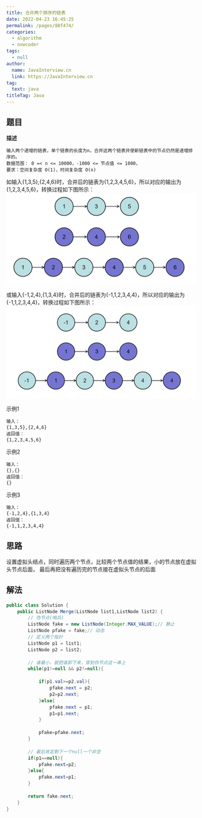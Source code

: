 ```yaml
---
title: 合并两个排序的链表
date: 2022-04-23 16:45:25
permalink: /pages/88f474/
categories: 
  - algorithm
  - nowcoder
tags: 
  - null
author: 
  name: JavaInterview.cn
  link: https://JavaInterview.cn
tag: 
  text: java
titleTag: Java
---
```


## 题目
**描述**

    输入两个递增的链表，单个链表的长度为n，合并这两个链表并使新链表中的节点仍然是递增排序的。
    数据范围： 0 =< n <= 10000，-1000 <= 节点值 <= 1000，
    要求：空间复杂度 O(1)，时间复杂度 O(n)



如输入{1,3,5},{2,4,6}时，合并后的链表为{1,2,3,4,5,6}，所以对应的输出为{1,2,3,4,5,6}，转换过程如下图所示：
![](/media/pictures/nowcoder/BM4_1.png)


或输入{-1,2,4},{1,3,4}时，合并后的链表为{-1,1,2,3,4,4}，所以对应的输出为{-1,1,2,3,4,4}，转换过程如下图所示：
![](/media/pictures/nowcoder/BM4_2.png)

示例1

    输入：
    {1,3,5},{2,4,6}
    返回值：
    {1,2,3,4,5,6}

示例2

    输入：
    {},{}
    返回值：
    {}

示例3

    输入：
    {-1,2,4},{1,3,4}
    返回值：
    {-1,1,2,3,4,4}
    

## 思路
设置虚拟头结点，同时遍历两个节点，比较两个节点值的结果，小的节点放在虚拟头节点后面，
最后再把没有遍历完的节点接在虚拟头节点的后面


## 解法
```java
public class Solution {
    public ListNode Merge(ListNode list1,ListNode list2) {
        // 伪节点(哨兵)
        ListNode fake = new ListNode(Integer.MAX_VALUE);// 静止
        ListNode pfake = fake;// 动态
        // 定义两个指针
        ListNode p1 = list1;
        ListNode p2 = list2;
        
        // 谁最小，就把谁卸下来，穿到伪节点这一串上
        while(p1!=null && p2!=null){

            if(p1.val>=p2.val){
                pfake.next = p2;
                p2=p2.next;
            }else{
                pfake.next = p1;
                p1=p1.next;
            }
            
            pfake=pfake.next;
        }
        
        // 最后肯定剩下一个null一个非空
        if(p1==null){
            pfake.next=p2;
        }else{
            pfake.next=p1;
        }
        
        return fake.next;
    }
}
```
